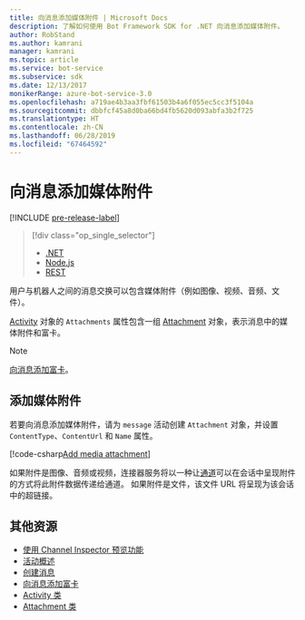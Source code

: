 ```yaml
---
title: 向消息添加媒体附件 | Microsoft Docs
description: 了解如何使用 Bot Framework SDK for .NET 向消息添加媒体附件。
author: RobStand
ms.author: kamrani
manager: kamrani
ms.topic: article
ms.service: bot-service
ms.subservice: sdk
ms.date: 12/13/2017
monikerRange: azure-bot-service-3.0
ms.openlocfilehash: a719ae4b3aa3fbf61503b4a6f055ec5cc3f5104a
ms.sourcegitcommit: dbbfcf45a8d0ba66bd4fb5620d093abfa3b2f725
ms.translationtype: HT
ms.contentlocale: zh-CN
ms.lasthandoff: 06/28/2019
ms.locfileid: "67464592"
---
```

# <a name="add-media-attachments-to-messages"></a>向消息添加媒体附件

[!INCLUDE [pre-release-label](../includes/pre-release-label-v3.md)]

> [!div class="op_single_selector"]
> - [.NET](../dotnet/bot-builder-dotnet-add-media-attachments.md)
> - [Node.js](../nodejs/bot-builder-nodejs-send-receive-attachments.md)
> - [REST](../rest-api/bot-framework-rest-connector-add-media-attachments.md)

用户与机器人之间的消息交换可以包含媒体附件（例如图像、视频、音频、文件）。 

<a href="https://docs.botframework.com/csharp/builder/sdkreference/dc/d2f/class_microsoft_1_1_bot_1_1_connector_1_1_activity.html" target="_blank">Activity</a> 对象的 `Attachments` 属性包含一组 <a href="https://docs.microsoft.com/dotnet/api/microsoft.bot.connector.attachments?view=botconnector-3.12.2.4" target="_blank">Attachment</a> 对象，表示消息中的媒体附件和富卡。 

> [!NOTE]
> [向消息添加富卡](bot-builder-dotnet-add-rich-card-attachments.md)。

## <a name="add-a-media-attachment"></a>添加媒体附件  

若要向消息添加媒体附件，请为 `message` 活动创建 `Attachment` 对象，并设置 `ContentType`、`ContentUrl` 和 `Name` 属性。 

[!code-csharp[Add media attachment](../includes/code/dotnet-add-attachments.cs#addMediaAttachment)]

如果附件是图像、音频或视频，连接器服务将以一种让[通道](bot-builder-dotnet-channeldata.md)可以在会话中呈现附件的方式将此附件数据传递给通道。 如果附件是文件，该文件 URL 将呈现为该会话中的超链接。

## <a name="additional-resources"></a>其他资源

- [使用 Channel Inspector 预览功能][inspector]
- [活动概述](bot-builder-dotnet-activities.md)
- [创建消息](bot-builder-dotnet-create-messages.md)
- [向消息添加富卡](bot-builder-dotnet-add-rich-card-attachments.md)
- <a href="https://docs.botframework.com/csharp/builder/sdkreference/dc/d2f/class_microsoft_1_1_bot_1_1_connector_1_1_activity.html" target="_blank">Activity 类</a>
- <a href="https://docs.microsoft.com/dotnet/api/microsoft.bot.connector.attachments?view=botconnector-3.12.2.4" target="_blank">Attachment 类</a>

[inspector]: ../bot-service-channel-inspector.md


